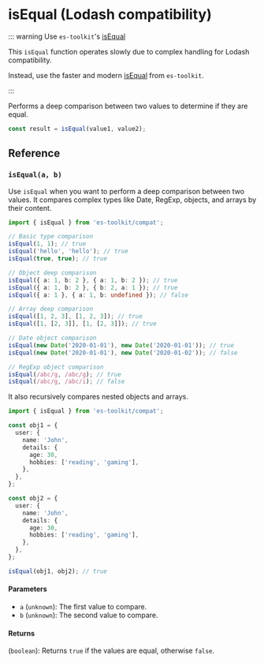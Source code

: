 # isEqual (Lodash compatibility)

::: warning Use `es-toolkit`'s [isEqual](../../predicate/isEqual.md)

This `isEqual` function operates slowly due to complex handling for Lodash compatibility.

Instead, use the faster and modern [isEqual](../../predicate/isEqual.md) from `es-toolkit`.

:::

Performs a deep comparison between two values to determine if they are equal.

```typescript
const result = isEqual(value1, value2);
```

## Reference

### `isEqual(a, b)`

Use `isEqual` when you want to perform a deep comparison between two values. It compares complex types like Date, RegExp, objects, and arrays by their content.

```typescript
import { isEqual } from 'es-toolkit/compat';

// Basic type comparison
isEqual(1, 1); // true
isEqual('hello', 'hello'); // true
isEqual(true, true); // true

// Object deep comparison
isEqual({ a: 1, b: 2 }, { a: 1, b: 2 }); // true
isEqual({ a: 1, b: 2 }, { b: 2, a: 1 }); // true
isEqual({ a: 1 }, { a: 1, b: undefined }); // false

// Array deep comparison
isEqual([1, 2, 3], [1, 2, 3]); // true
isEqual([1, [2, 3]], [1, [2, 3]]); // true

// Date object comparison
isEqual(new Date('2020-01-01'), new Date('2020-01-01')); // true
isEqual(new Date('2020-01-01'), new Date('2020-01-02')); // false

// RegExp object comparison
isEqual(/abc/g, /abc/g); // true
isEqual(/abc/g, /abc/i); // false
```

It also recursively compares nested objects and arrays.

```typescript
import { isEqual } from 'es-toolkit/compat';

const obj1 = {
  user: {
    name: 'John',
    details: {
      age: 30,
      hobbies: ['reading', 'gaming'],
    },
  },
};

const obj2 = {
  user: {
    name: 'John',
    details: {
      age: 30,
      hobbies: ['reading', 'gaming'],
    },
  },
};

isEqual(obj1, obj2); // true
```

#### Parameters

- `a` (`unknown`): The first value to compare.
- `b` (`unknown`): The second value to compare.

#### Returns

(`boolean`): Returns `true` if the values are equal, otherwise `false`.